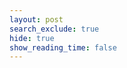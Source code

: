 ```yaml
---
layout: post
search_exclude: true
hide: true
show_reading_time: false 
---
```


<script type="module">
    import { pythonURI, fetchOptions } from "{{site.baseurl}}/assets/js/api/config.js";

    async function checkAuthorization() {
        try {
            const response = await fetch(`${pythonURI}/api/id`, fetchOptions);

            if (response.status === 401) {
                // Redirect immediately to login if unauthorized
                window.location.href = "{{site.baseurl}}/login";
            } else if (response.ok) {
                // If authorized, allow body to render
                const contentElements = document.querySelectorAll('.content');
                contentElements.forEach(element => {
                    element.style.display = "block";
                });;
            }
        } catch (error) {
            console.error("Authorization check failed:", error);
            // Redirect to login as a fallback
            window.location.href = "{{site.baseurl}}/login";
        }
    }

    // Run the check before rendering anything
    checkAuthorization();
</script>

<style>

    .content {
        display: none;
    }

    .heading {
        background-color: #b30000;
        padding: 40px 20px;
        text-align: center;
        box-shadow: 0 4px 10px rgba(0, 0, 0, 0.3);
    }

    .heading h1 {
        font-size: 2.5rem;
        font-weight: bold;
        margin: 0;
        color: #ffffff;
        text-transform: uppercase;
        letter-spacing: 2px;
    }

    .heading p {
        font-size: 1.2rem;
        margin: 10px 0 0;
        color: #ffcccc;
    }

    section {
        margin-bottom: 40px;
        padding: 20px;
        background-color: #2e2e2e;
        border-radius: 10px;
        box-shadow: 0 4px 8px rgba(0, 0, 0, 0.2);
    }

    section h2 {
        font-size: 1.8rem;
        margin-bottom: 20px;
        color: #ff6666;
        border-bottom: 2px solid #b30000;
        padding-bottom: 5px;
        display: inline-block;
    }

    .profile-card {
        background-color: #b30000;
        padding: 15px;
        border-radius: 8px;
        box-shadow: 0 3px 6px rgba(0, 0, 0, 0.3);
        color: #ffffff;
        font-weight: bold;
        margin-bottom: 10px;
        transition: transform 0.2s ease, box-shadow 0.2s ease;
    }

    .profile-card:hover {
        transform: translateY(-5px);
        box-shadow: 0 5px 10px rgba(0, 0, 0, 0.4);
    }

    button {
        background-color: #ff4d4d;
        color: #ffffff;
        border: none;
        padding: 12px 25px;
        border-radius: 25px;
        font-size: 1rem;
        cursor: pointer;
        transition: background-color 0.3s ease, box-shadow 0.3s ease;
        box-shadow: 0 4px 8px rgba(0, 0, 0, 0.2);
    }

    button:hover {
        background-color: #e60000;
        box-shadow: 0 6px 12px rgba(0, 0, 0, 0.3);
    }

    .green-button {
        background-color: #28a745;
    }

    .green-button:hover {
        background-color: #218838;
    }

    .purple-button {
        background-color: #ff3333;
        color: #ffffff;
    }

    .purple-button:hover {
        background-color: #b30000;
    }

    .copyright {
        background-color: #b30000;
        text-align: center;
        padding: 20px;
        font-size: 0.9rem;
        color: #ffcccc;
    }

    .copyright p {
        margin: 0;
    }
</style>

<div class="content">
    <header class="heading">
        <h1>Prism</h1>
        <p>An AI powered social media platform around fun and creativity</p>
    </header>

    <br>

    <section>
        <h2>Suggestions for You</h2>
        <div id="suggestions"></div>
    </section>

    <section>
        <h2>Leaderboard of Top Interests</h2>
        <ul id="leaderboard"></ul>
    </section>

    <section>
        <button class="purple-button" onclick="window.location.href='{{ site.baseurl }}/profile'">Access Your Profile</button>
    </section>

    <footer class="copyright">
        <p>&copy; 2024 Prism. All rights reserved.</p>
    </footer>
</div>


<script type="module">

    import { pythonURI, fetchOptions } from "{{site.baseurl}}/assets/js/api/config.js";

    async function fetchSuggestions() {
        try {
            const response = await fetch(`${pythonURI}/api/id`, fetchOptions);
            if (!response.ok) throw new Error("Failed to fetch user data");

            const currentUser = await response.json();
            const interests = currentUser.interests.split(", ");

            const allUsersResponse = await fetch(`${pythonURI}/api/users`, fetchOptions);
            if (!allUsersResponse.ok) throw new Error("Failed to fetch all users");

            const allUsers = await allUsersResponse.json();

            const matchedUsers = allUsers.filter(user => {
                const userInterests = user.interests.split(", ");
                return userInterests.some(interest => interests.includes(interest)) && user.uid !== currentUser.uid;
            });

            const suggestionsContainer = document.getElementById("suggestions");
            suggestionsContainer.innerHTML = "";

            matchedUsers.forEach(user => {
                const card = document.createElement("div");
                card.className = "profile-card";
                card.textContent = `${user.name} - Interests: ${user.interests}`;
                suggestionsContainer.appendChild(card);
            });
        } catch (error) {
            console.error("Error fetching suggestions:", error);
        }
    }

    async function fetchLeaderboard() {
        try {
            const response = await fetch(`${pythonURI}/api/users`, fetchOptions);
            if (!response.ok) throw new Error("Failed to fetch all users");

            const allUsers = await response.json();
            const interestCounts = {};

            allUsers.forEach(user => {
                user.interests.split(", ").forEach(interest => {
                    interestCounts[interest] = (interestCounts[interest] || 0) + 1;
                });
            });

            const sortedInterests = Object.entries(interestCounts)
                .sort((a, b) => b[1] - a[1])
                .slice(0, 3);

            const leaderboardContainer = document.getElementById("leaderboard");
            leaderboardContainer.innerHTML = "";

            sortedInterests.forEach(([interest, count]) => {
                const listItem = document.createElement("li");
                listItem.textContent = `${interest} - ${count} Votes`;
                leaderboardContainer.appendChild(listItem);
            });
        } catch (error) {
            console.error("Error fetching leaderboard:", error);
        }
    }

    document.addEventListener("DOMContentLoaded", () => {
        fetchSuggestions();
        fetchLeaderboard();
    });
</script>




<script type="module">
    import { pythonURI, fetchOptions } from "{{site.baseurl}}/assets/js/api/config.js";

    async function fetchVoteData() {
        try {
            const response = await fetch(`${pythonURI}/api/vote/post`, fetchOptions);
            if (!response.ok) throw new Error("Failed to fetch vote data");

            return await response.json();
        } catch (error) {
            console.error("Error fetching vote data:", error);
            return { upvotes: [], downvotes: [] };
        }
    }

    async function sendVote(sectionId, voteType, method) {
        try {
            const response = await fetch(`${pythonURI}/api/vote`, {
                ...fetchOptions,
                method: method,
                headers: {
                    ...fetchOptions.headers,
                    'Content-Type': 'application/json',
                },
                body: JSON.stringify({
                    post_id: sectionId,
                    vote_type: voteType,
                }),
            });

            if (!response.ok) throw new Error("Vote submission failed");
        } catch (error) {
            console.error("Error submitting vote:", error);
        }
    }

    function toggleSectionVisibility(sectionId, show) {
        const section = document.getElementById(sectionId);
        const placeholder = document.getElementById(`${sectionId}-placeholder`);

        if (show) {
            section.style.display = "block";
            if (placeholder) placeholder.style.display = "none";
        } else {
            section.style.display = "none";
            if (!placeholder) {
                const newPlaceholder = document.createElement("div");
                newPlaceholder.id = `${sectionId}-placeholder`;
                newPlaceholder.innerHTML = `<button class="green-button" onclick="handleShowSection('${sectionId}')">Show Section</button>`;
                section.insertAdjacentElement("afterend", newPlaceholder);
            } else {
                placeholder.style.display = "block";
            }
        }
    }

    async function handleUpvote(sectionId) {
        await sendVote(sectionId, "upvote", "POST");
        const section = document.getElementById(sectionId);
        const upvoteButton = section.querySelector(".upvote-button");
        const downvoteButton = section.querySelector(".downvote-button");

        upvoteButton.textContent = "Suggestion Upvoted";
        upvoteButton.disabled = true;
        downvoteButton.disabled = false;
    }

    async function handleDownvote(sectionId) {
        await sendVote(sectionId, "downvote", "POST");
        toggleSectionVisibility(sectionId, false);
    }

    async function handleShowSection(sectionId) {
        await sendVote(sectionId, "upvote", "PUT");
        toggleSectionVisibility(sectionId, true);

        const section = document.getElementById(sectionId);
        const upvoteButton = section.querySelector(".upvote-button");
        const downvoteButton = section.querySelector(".downvote-button");

        upvoteButton.textContent = "Suggestion Upvoted";
        upvoteButton.disabled = true;
        downvoteButton.disabled = false;
    }

    window.handleShowSection = handleShowSection;

    async function deleteVotesForPosts(postIds) {
        try {
            for (const postId of postIds) {
                await fetch(`${pythonURI}/api/vote`, {
                    ...fetchOptions,
                    method: "DELETE",
                    headers: {
                        ...fetchOptions.headers,
                        'Content-Type': 'application/json',
                    },
                    body: JSON.stringify({ post_id: postId }),
                });
            }
        } catch (error) {
            console.error("Error deleting votes:", error);
        }
    }

    async function handleResetAllSuggestions() {
        await deleteVotesForPosts([1, 2, 3]);

        document.querySelectorAll("section").forEach(section => {
            const sectionId = section.id;

            toggleSectionVisibility(sectionId, true);

            const upvoteButton = section.querySelector(".upvote-button");
            const downvoteButton = section.querySelector(".downvote-button");

            upvoteButton.textContent = "Upvote";
            upvoteButton.disabled = false;

            downvoteButton.textContent = "Downvote";
            downvoteButton.disabled = false;
        });
    }

    async function initializeSections() {
        const voteData = await fetchVoteData();

        document.querySelectorAll("section").forEach((section, index) => {
            const sectionId = `${index + 1}`;
            section.id = sectionId;

            const isUpvoted = voteData.upvotes.some(vote => vote.post_id === sectionId);
            const isDownvoted = voteData.downvotes.some(vote => vote.post_id === sectionId);

            const buttonContainer = document.createElement("div");
            buttonContainer.style.textAlign = "right";

            const upvoteButton = document.createElement("button");
            upvoteButton.className = "vote-button purple-button upvote-button";
            upvoteButton.textContent = isUpvoted ? "Suggestion Upvoted" : "Upvote";
            upvoteButton.disabled = isUpvoted;
            upvoteButton.onclick = () => handleUpvote(sectionId);

            const downvoteButton = document.createElement("button");
            downvoteButton.className = "vote-button purple-button downvote-button";
            downvoteButton.textContent = "Downvote";
            downvoteButton.disabled = isDownvoted;
            downvoteButton.onclick = () => {
                if (isUpvoted) {
                    sendVote(sectionId, "downvote", "PUT");
                }
                handleDownvote(sectionId);
            };

            buttonContainer.appendChild(upvoteButton);
            buttonContainer.appendChild(downvoteButton);

            section.appendChild(buttonContainer);

            if (isDownvoted) {
                toggleSectionVisibility(sectionId, false);
            }
        });

        // Add Reset All Suggestions Button
        const resetButton = document.createElement("button");
        resetButton.className = "green-button";
        resetButton.textContent = "Reset all Suggestions";
        resetButton.onclick = handleResetAllSuggestions;

        document.body.appendChild(resetButton);
    }

    document.addEventListener("DOMContentLoaded", initializeSections);
</script>
